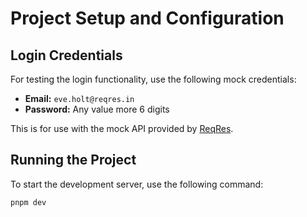 # Project Setup and Configuration

## Login Credentials

For testing the login functionality, use the following mock credentials:

- **Email:** `eve.holt@reqres.in`
- **Password:** Any value more 6 digits

This is for use with the mock API provided by [ReqRes](https://reqres.in).

## Running the Project

To start the development server, use the following command:

```bash
pnpm dev
```
